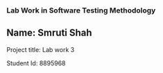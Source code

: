 ### Lab Work in Software Testing Methodology

## Name: Smruti Shah
Project title: Lab work 3

Student Id: 8895968
